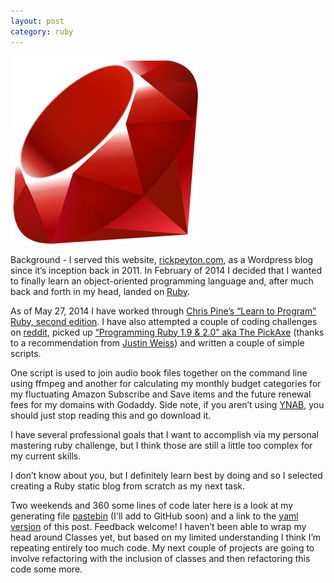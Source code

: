 ```yaml
---
layout: post
category: ruby
---
```

![Creating A Ruby Static Blog](/images/creating-a-ruby-static-blog.jpg "Creating A Ruby Static Blog")

Background - I served this website, [rickpeyton.com](/), as a Wordpress blog since it’s inception back in 2011. In February of 2014 I decided that I wanted to finally learn an object-oriented programming language and, after much back and forth in my head, landed on [Ruby](https://www.ruby-lang.org/en/).

As of May 27, 2014 I have worked through [Chris Pine’s “Learn to Program” Ruby, second edition](https://pine.fm/LearnToProgram/). I have also attempted a couple of coding challenges on [reddit](http://www.reddit.com/r/dailyprogrammer), picked up [“Programming Ruby 1.9 & 2.0” aka The PickAxe](http://pragprog.com/book/ruby4/programming-ruby-1-9-2-0) (thanks to a recommendation from [Justin Weiss](http://www.justinweiss.com)) and written a couple of simple scripts.

One script is used to join audio book files together on the command line using ffmpeg and another for calculating my monthly budget categories for my fluctuating Amazon Subscribe and Save items and the future renewal fees for my domains with Godaddy. Side note, if you aren’t using [YNAB](https://www.youneedabudget.com), you should just stop reading this and go download it.

I have several professional goals that I want to accomplish via my personal mastering ruby challenge, but I think those are still a little too complex for my current skills.

I don’t know about you, but I definitely learn best by doing and so I selected creating a Ruby static blog from scratch as my next task.

Two weekends and 360 some lines of code later here is a look at my generating file [pastebin](http://pastebin.com/0nFPfkY8) (I'll add to GitHub soon) and a link to the [yaml version](/posts/creating-a-ruby-static-blog.yml) of this post. Feedback welcome! I haven’t been able to wrap my head around Classes yet, but based on my limited understanding I think I’m repeating entirely too much code. My next couple of projects are going to involve refactoring with the inclusion of classes and then refactoring this code some more.
